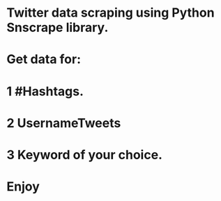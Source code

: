 # Twitter data scraping using Python Snscrape library.
# Get data for:
# 1 #Hashtags.
# 2 UsernameTweets
# 3 Keyword of your choice.
# Enjoy
